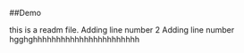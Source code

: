 ##Demo

this is a readm file.
Adding line number 2
Adding line number hgghghhhhhhhhhhhhhhhhhhhhhhh


